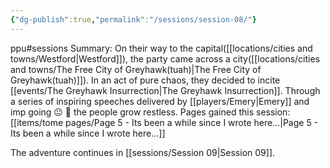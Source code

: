 ```yaml
---
{"dg-publish":true,"permalink":"/sessions/session-08/"}
---
```


ppu#sessions
Summary: On their way to the capital([[locations/cities and towns/Westford\|Westford]]), the party came across a city([[locations/cities and towns/The Free City of Greyhawk(tuah)\|The Free City of Greyhawk(tuah)]]). In an act of pure chaos, they decided to incite [[events/The Greyhawk Insurrection\|The Greyhawk Insurrection]]. 
Through a series of inspiring speeches delivered by [[players/Emery\|Emery]] and imp going 😐 🫥 the people grow restless.
Pages gained this session: [[items/tome pages/Page 5 - Its been a while since I wrote here...\|Page 5 - Its been a while since I wrote here...]]

The adventure continues in [[sessions/Session 09\|Session 09]].